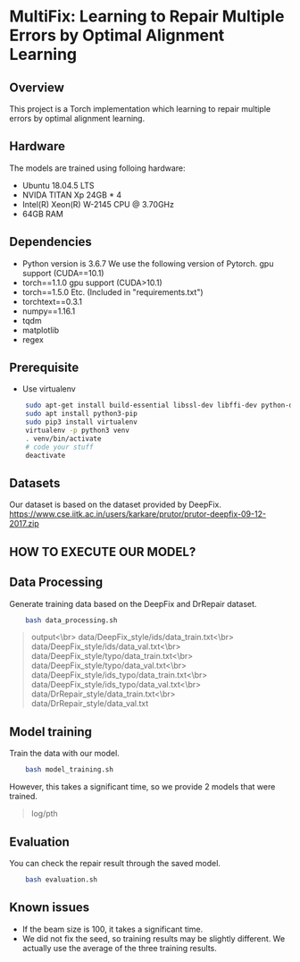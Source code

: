# MultiFix: Learning to Repair Multiple Errors by Optimal Alignment Learning

## Overview
This project is a Torch implementation which learning to repair multiple errors by optimal alignment learning.

## Hardware
The models are trained using folloing hardware:
- Ubuntu 18.04.5 LTS
- NVIDA TITAN Xp 24GB * 4
- Intel(R) Xeon(R) W-2145 CPU @ 3.70GHz
- 64GB RAM

## Dependencies
- Python version is 3.6.7
We use the following version of Pytorch.
gpu support (CUDA==10.1)
- torch==1.1.0
gpu support (CUDA>10.1)
- torch==1.5.0
Etc. (Included in "requirements.txt")
- torchtext==0.3.1
- numpy==1.16.1
- tqdm
- matplotlib
- regex

## Prerequisite
- Use virtualenv
```	sh
    sudo apt-get install build-essential libssl-dev libffi-dev python-dev
    sudo apt install python3-pip
    sudo pip3 install virtualenv
    virtualenv -p python3 venv
    . venv/bin/activate
    # code your stuff
    deactivate
```

## Datasets
Our dataset is based on the dataset provided by DeepFix.
https://www.cse.iitk.ac.in/users/karkare/prutor/prutor-deepfix-09-12-2017.zip

## HOW TO EXECUTE OUR MODEL?
## Data Processing
Generate training data based on the DeepFix and DrRepair dataset.
```	sh
    bash data_processing.sh
```

> output<\br>
 data/DeepFix_style/ids/data_train.txt<\br>
 data/DeepFix_style/ids/data_val.txt<\br>
 data/DeepFix_style/typo/data_train.txt<\br>
 data/DeepFix_style/typo/data_val.txt<\br>
 data/DeepFix_style/ids_typo/data_train.txt<\br>
 data/DeepFix_style/ids_typo/data_val.txt<\br>
 data/DrRepair_style/data_train.txt<\br>
 data/DrRepair_style/data_val.txt

## Model training
Train the data with our model.
```	sh
    bash model_training.sh
```

However, this takes a significant time, so we provide 2 models that were trained.
> log/pth

## Evaluation
You can check the repair result through the saved model.
```	sh
    bash evaluation.sh
```

## Known issues
- If the beam size is 100, it takes a significant time.
- We did not fix the seed, so training results may be slightly different. We actually use the average of the three training results.
